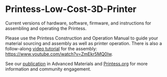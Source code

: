 # Printess-Low-Cost-3D-Printer
Current versions of hardware, software, firmware, and instructions for assembling and operating the Printess.

Please use the Printess Construction and Operation Manual to guide your material sourcing and assembly as well as printer operation. There is also a follow-along [video tutorial](https://www.youtube.com/watch?v=ZmEkr5MQ0lw) for the assembly: https://www.youtube.com/watch?v=ZmEkr5MQ0lw.

See our [publication](https://advanced.onlinelibrary.wiley.com/doi/10.1002/adma.202414971) in Advanced Materials and [Printess.org](https://www.printess.org) for more information and community engagement.
